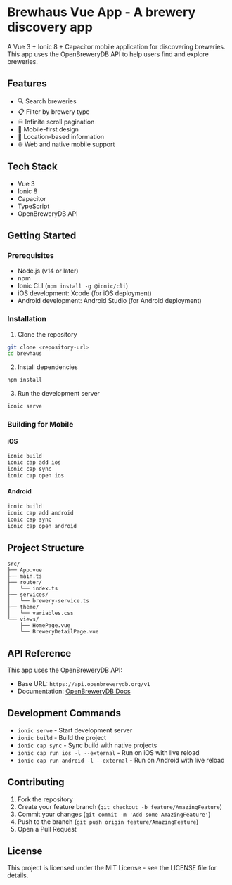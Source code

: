 # Brewhaus Vue App - A brewery discovery app

A Vue 3 + Ionic 8 + Capacitor mobile application for discovering breweries. This app uses the OpenBreweryDB API to help users find and explore breweries.

## Features

- 🔍 Search breweries
- 📋 Filter by brewery type
- ♾️ Infinite scroll pagination
- 📱 Mobile-first design
- 📍 Location-based information
- 🌐 Web and native mobile support

## Tech Stack

- Vue 3
- Ionic 8
- Capacitor
- TypeScript
- OpenBreweryDB API

## Getting Started

### Prerequisites

- Node.js (v14 or later)
- npm
- Ionic CLI (`npm install -g @ionic/cli`)
- iOS development: Xcode (for iOS deployment)
- Android development: Android Studio (for Android deployment)

### Installation

1. Clone the repository
```bash
git clone <repository-url>
cd brewhaus
```

2. Install dependencies
```bash
npm install
```

3. Run the development server
```bash
ionic serve
```

### Building for Mobile

#### iOS
```bash
ionic build
ionic cap add ios
ionic cap sync
ionic cap open ios
```

#### Android
```bash
ionic build
ionic cap add android
ionic cap sync
ionic cap open android
```

## Project Structure

```
src/
├── App.vue
├── main.ts
├── router/
│   └── index.ts
├── services/
│   └── brewery-service.ts
├── theme/
│   └── variables.css
└── views/
    ├── HomePage.vue
    └── BreweryDetailPage.vue
```

## API Reference

This app uses the OpenBreweryDB API:
- Base URL: `https://api.openbrewerydb.org/v1`
- Documentation: [OpenBreweryDB Docs](https://www.openbrewerydb.org/)

## Development Commands

- `ionic serve` - Start development server
- `ionic build` - Build the project
- `ionic cap sync` - Sync build with native projects
- `ionic cap run ios -l --external` - Run on iOS with live reload
- `ionic cap run android -l --external` - Run on Android with live reload

## Contributing

1. Fork the repository
2. Create your feature branch (`git checkout -b feature/AmazingFeature`)
3. Commit your changes (`git commit -m 'Add some AmazingFeature'`)
4. Push to the branch (`git push origin feature/AmazingFeature`)
5. Open a Pull Request

## License

This project is licensed under the MIT License - see the LICENSE file for details.